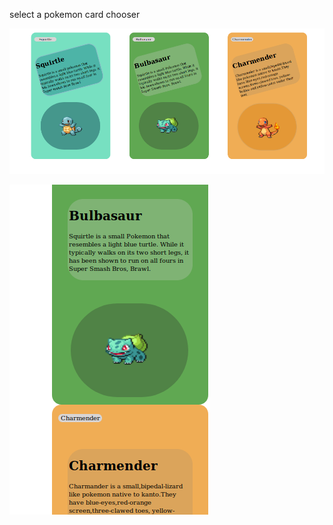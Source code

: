 select a pokemon card chooser

![Screenshot](https://raw.githubusercontent.com/haripriya12/edyst-s19-weekend-task-1/master/gallery/Screenshot_2019-05-20%20choose%20pokemon(2).png)

![Screenshot](https://raw.githubusercontent.com/haripriya12/edyst-s19-weekend-task-1/master/gallery/80e4dad3-fb85-4ff6-8549-3c5f97e4f135.png)

